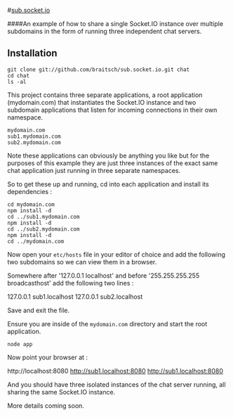 #[sub.socket.io](http://chat.braitsch.io/)

####An example of how to share a single Socket.IO instance over multiple subdomains in the form of running three independent chat servers.

## Installation

```
git clone git://github.com/braitsch/sub.socket.io.git chat
cd chat
ls -al
```

This project contains three separate applications, a root application (mydomain.com) that instantiates the Socket.IO instance and two subdomain applications that listen for incoming connections in their own namespace. 

```
mydomain.com
sub1.mydomain.com
sub2.mydomain.com
```

Note these applications can obviously be anything you like but for the purposes of this example they are just three instances of the exact same chat application just running in three separate namespaces.

So to get these up and running, cd into each application and install its dependencies :

```
cd mydomain.com
npm install -d
cd ../sub1.mydomain.com
npm install -d
cd ../sub2.mydomain.com
npm install -d
cd ../mydomain.com
```

Now open your `etc/hosts` file in your editor of choice and add the following two subdomains so we can view them in a browser. 

Somewhere after '127.0.0.1 localhost' and before '255.255.255.255 broadcasthost' add the following two lines :

127.0.0.1 sub1.localhost
127.0.0.1 sub2.localhost

Save and exit the file.

Ensure you are inside of the `mydomain.com` directory and start the root application.

```
node app
```

Now point your browser at :

http://localhost:8080
http://sub1.localhost:8080
http://sub1.localhost:8080

And you should have three isolated instances of the chat server running, all sharing the same Socket.IO instance.

More details coming soon.